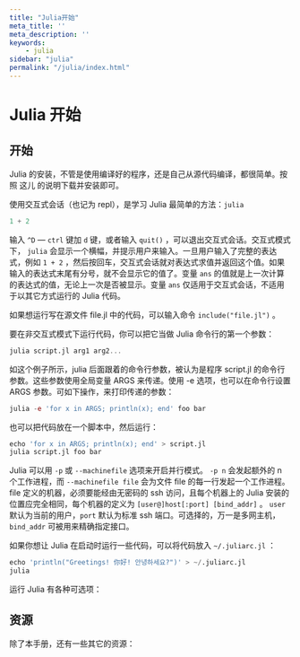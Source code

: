 ```yaml
---
title: "Julia开始"
meta_title: ''
meta_description: ''
keywords: 
    - julia
sidebar: "julia"
permalink: "/julia/index.html"
---
```

# Julia 开始

## 开始

Julia 的安装，不管是使用编译好的程序，还是自己从源代码编译，都很简单。按照 这儿 的说明下载并安装即可。

使用交互式会话（也记为 repl），是学习 Julia 最简单的方法：`julia`


```julia
1 + 2
```

输入 `^D` — `ctrl` 键加 `d` 键，或者输入 `quit()` ，可以退出交互式会话。交互式模式下， `julia` 会显示一个横幅，并提示用户来输入。一旦用户输入了完整的表达式，例如 `1 + 2` ，然后按回车，交互式会话就对表达式求值并返回这个值。如果输入的表达式末尾有分号，就不会显示它的值了。变量 `ans` 的值就是上一次计算的表达式的值，无论上一次是否被显示。变量 `ans` 仅适用于交互式会话，不适用于以其它方式运行的 Julia 代码。

如果想运行写在源文件 file.jl 中的代码，可以输入命令 `include("file.jl")` 。

要在非交互式模式下运行代码，你可以把它当做 Julia 命令行的第一个参数：

```julia
julia script.jl arg1 arg2...
```

如这个例子所示，julia 后面跟着的命令行参数，被认为是程序 script.jl 的命令行参数。这些参数使用全局变量 ARGS 来传递。使用 -e 选项，也可以在命令行设置 ARGS 参数。可如下操作，来打印传递的参数：

```julia
julia -e 'for x in ARGS; println(x); end' foo bar
```

也可以把代码放在一个脚本中，然后运行：

```julia
echo 'for x in ARGS; println(x); end' > script.jl
julia script.jl foo bar
```

Julia 可以用 `-p` 或 `--machinefile` 选项来开启并行模式。 `-p n` 会发起额外的 n 个工作进程，而 `--machinefile file` 会为文件 file 的每一行发起一个工作进程。 file 定义的机器，必须要能经由无密码的 ssh 访问，且每个机器上的 Julia 安装的位置应完全相同，每个机器的定义为 `[user@]host[:port] [bind_addr]` 。 `user` 默认为当前的用户，`port` 默认为标准 ssh 端口。可选择的，万一是多网主机，`bind_addr` 可被用来精确指定接口。

如果你想让 Julia 在启动时运行一些代码，可以将代码放入 `~/.juliarc.jl` ：

```julia
echo 'println("Greetings! 你好! 안녕하세요?")' > ~/.juliarc.jl
julia
```

运行 Julia 有各种可选项：

## 资源

除了本手册，还有一些其它的资源：


<code class=backend-type backend-type=free></code>
<code class=gatsby-kernelname data-language=julia></code>
<script type="text/javascript" src="https://cdn.freeaihub.com/asset/js/cell.js"></script>
